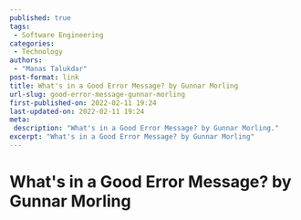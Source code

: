 ```yaml
---
published: true
tags:
 - Software Engineering
categories:
 - Technology
authors:
 - "Manas Talukdar"
post-format: link
title: What's in a Good Error Message? by Gunnar Morling
url-slug: good-error-message-gunnar-morling
first-published-on: 2022-02-11 19:24
last-updated-on: 2022-02-11 19:24
meta:
 description: "What's in a Good Error Message? by Gunnar Morling."
excerpt: "What's in a Good Error Message? by Gunnar Morling"
---
```


# What's in a Good Error Message? by Gunnar Morling
